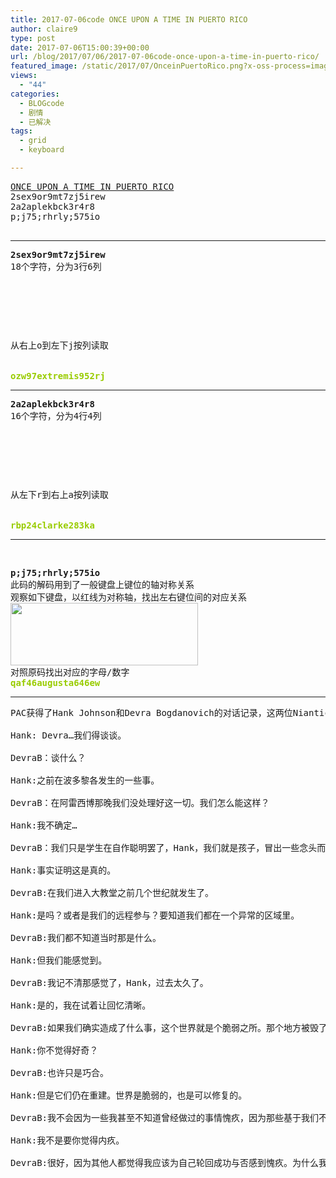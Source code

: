 ```yaml
---
title: 2017-07-06code ONCE UPON A TIME IN PUERTO RICO
author: claire9
type: post
date: 2017-07-06T15:00:39+00:00
url: /blog/2017/07/06/2017-07-06code-once-upon-a-time-in-puerto-rico/
featured_image: /static/2017/07/OnceinPuertoRico.png?x-oss-process=image/resize,m_fill,w_700,h_220
views:
  - "44"
categories:
  - BLOGcode
  - 剧情
  - 已解决
tags:
  - grid
  - keyboard

---
```

<pre><a href="http://investigate.ingress.com/2017/07/06/once-upon-a-time-in-puerto-rico/" target="_blank" rel="noopener">ONCE UPON A TIME IN PUERTO RICO
</a>2sex9or9mt7zj5irew
2a2aplekbck3r4r8
<!--StartFragment -->p;j75;rhrly;575io

<!--more--></pre>

* * *

<pre><strong>2sex9or9mt7zj5irew
</strong>18个字符，分为3行6列



<table border="0" cellpading="0" cellspacing="0"   >
  
  	
  
</table>

从右上o到左下j按列读取


<span style="color: #99cc00;"><strong>ozw97extremis952rj</strong></span></pre>

* * *

<pre><strong>2a2aplekbck3r4r8
</strong>16个字符，分为4行4列



<table border="0" cellpading="0" cellspacing="0"   >
  
  	
  
</table>

从左下r到右上a按列读取


<strong><span style="color: #99cc00;">rbp24clarke283ka
</span></strong></pre>

* * *

&nbsp;

<pre><strong>p;j75;rhrly;575io
</strong>此码的解码用到了一般键盘上键位的轴对称关系
观察如下键盘，以红线为对称轴，找出左右键位间的对应关系
<strong><img class="alignnone size-medium wp-image-457" src="/static/2017/07/KBUSA_WB_grande-copy1.png?x-oss-process=image/resize,m_fill,w_300,h_100" alt="" width="300" height="100" srcset="/static/2017/07/KBUSA_WB_grande-copy1.png 600w, /static/2017/07/KBUSA_WB_grande-copy1.png?x-oss-process=image/resize,m_fill,w_300,h_100 300w" sizes="(max-width: 300px) 100vw, 300px" />
</strong>对照原码找出对应的字母/数字
<strong><span style="color: #99cc00;">qaf46augusta646ew</span></strong></pre>

* * *

<pre>PAC获得了Hank Johnson和Devra Bogdanovich的对话记录，这两位Niantic调查员作为朋友和搭档的历史悠久，他们自有一套交流的语言和共通的回忆，使得解读对话内容是个特殊挑战。

Hank: Devra…我们得谈谈。

DevraB：谈什么？

Hank:之前在波多黎各发生的一些事。

DevraB：在阿雷西博那晚我们没处理好这一切。我们怎么能这样？

Hank:我不确定…

DevraB：我们只是学生在自作聪明罢了，Hank，我们就是孩子，冒出一些念头而已。

Hank:事实证明这是真的。

DevraB:在我们进入大教堂之前几个世纪就发生了。

Hank:是吗？或者是我们的远程参与？要知道我们都在一个异常的区域里。

DevraB:我们都不知道当时那是什么。

Hank:但我们能感觉到。

DevraB:我记不清那感觉了，Hank，过去太久了。

Hank:是的，我在试着让回忆清晰。

DevraB:如果我们确实造成了什么事，这个世界就是个脆弱之所。那个地方被毁了多少次？一次又一次的地震。

Hank:你不觉得好奇？

DevraB:也许只是巧合。

Hank:但是它们仍在重建。世界是脆弱的，也是可以修复的。

DevraB:我不会因为一些我甚至不知道曾经做过的事情愧疚，因为那些基于我们不曾了解的物理定律和现实，Hank。

Hank:我不是要你觉得内疚。

DevraB:很好，因为其他人都觉得我应该为自己轮回成功与否感到愧疚。为什么我的人生一定要特别不同呢？</pre>